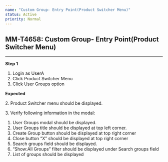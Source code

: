 ```yaml
---
name: "Custom Group- Entry Point(Product Switcher Menu)"
status: Active
priority: Normal
---
```


## MM-T4658: Custom Group- Entry Point(Product Switcher Menu)

---

**Step 1**

1. Login as UserA
2. Click Product Switcher Menu
3. Click User Groups option

**Expected**

2\. Product Switcher menu should be displayed.

3\. Verify following information in the modal:

1. User Groups modal should be displayed.
2. User Groups title should be displayed at top left corner.
3. Create Group button should be displayed at top right corner
4. Close button “X” should be displayed at top right corner
5. Search groups field should be displayed.
6. “Show:All Groups” filter should be displayed under Search groups field
7. List of groups should be displayed
